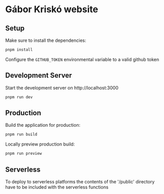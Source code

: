 # Gábor Kriskó website

## Setup

Make sure to install the dependencies:

```bash
pnpm install
```

Configure the `GITHUB_TOKEN` environmental variable to a valid github token

## Development Server

Start the development server on http://localhost:3000

```bash
pnpm run dev
```

## Production

Build the application for production:

```bash
pnpm run build
```

Locally preview production build:

```bash
pnpm run preview
```

## Serverless
To deploy to serverless platforms the contents of the '/public' directory have to be included with the serverless functions

